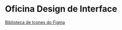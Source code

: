 # Oficina Design de Interface

[Biblioteca de Icones do Figma](https://www.figma.com/design/s9noa8eJY8Wx3guOhcACh3/Bootstrap-Icons-(Community)?node-id=0-1&p=f&t=kK9ToSNKBulRFXnI-0)
